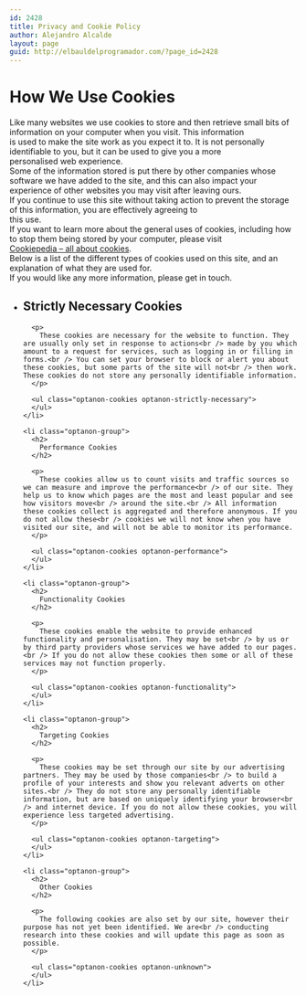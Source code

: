```yaml
---
id: 2428
title: Privacy and Cookie Policy
author: Alejandro Alcalde
layout: page
guid: http://elbauldelprogramador.com/?page_id=2428
---
```

<link rel="stylesheet" href="http://cdn.cookielaw.org/css/cookie-policy.css" />

<div class="optanon-cookie-policy">
  <h1>
    How We Use Cookies
  </h1>
  
  <p>
    Like many websites we use cookies to store and then retrieve small bits of information on your computer when you visit. This information<br /> is used to make the site work as you expect it to. It is not personally identifiable to you, but it can be used to give you a more<br /> personalised web experience.<br /> Some of the information stored is put there by other companies whose software we have added to the site, and this can also impact your<br /> experience of other websites you may visit after leaving ours.<br /> If you continue to use this site without taking action to prevent the storage of this information, you are effectively agreeing to<br /> this use.<br /> If you want to learn more about the general uses of cookies, including how to stop them being stored by your computer, please visit<br /> <a href="http://cookiepedia.co.uk/all-about-cookies">Cookiepedia &#8211; all about cookies</a>.<br /> Below is a list of the different types of cookies used on this site, and an explanation of what they are used for.<br /> If you would like any more information, please get in touch.
  </p>
  
  <ul class="optanon-groups">
    <li class="optanon-group">
      <h2>
        Strictly Necessary Cookies
      </h2>
      
      <p>
        These cookies are necessary for the website to function. They are usually only set in response to actions<br /> made by you which amount to a request for services, such as logging in or filling in forms.<br /> You can set your browser to block or alert you about these cookies, but some parts of the site will not<br /> then work. These cookies do not store any personally identifiable information.
      </p>
      
      <ul class="optanon-cookies optanon-strictly-necessary">
      </ul>
    </li>
    
    <li class="optanon-group">
      <h2>
        Performance Cookies
      </h2>
      
      <p>
        These cookies allow us to count visits and traffic sources so we can measure and improve the performance<br /> of our site. They help us to know which pages are the most and least popular and see how visitors move<br /> around the site.<br /> All information these cookies collect is aggregated and therefore anonymous. If you do not allow these<br /> cookies we will not know when you have visited our site, and will not be able to monitor its performance.
      </p>
      
      <ul class="optanon-cookies optanon-performance">
      </ul>
    </li>
    
    <li class="optanon-group">
      <h2>
        Functionality Cookies
      </h2>
      
      <p>
        These cookies enable the website to provide enhanced functionality and personalisation. They may be set<br /> by us or by third party providers whose services we have added to our pages.<br /> If you do not allow these cookies then some or all of these services may not function properly.
      </p>
      
      <ul class="optanon-cookies optanon-functionality">
      </ul>
    </li>
    
    <li class="optanon-group">
      <h2>
        Targeting Cookies
      </h2>
      
      <p>
        These cookies may be set through our site by our advertising partners. They may be used by those companies<br /> to build a profile of your interests and show you relevant adverts on other sites.<br /> They do not store any personally identifiable information, but are based on uniquely identifying your browser<br /> and internet device. If you do not allow these cookies, you will experience less targeted advertising.
      </p>
      
      <ul class="optanon-cookies optanon-targeting">
      </ul>
    </li>
    
    <li class="optanon-group">
      <h2>
        Other Cookies
      </h2>
      
      <p>
        The following cookies are also set by our site, however their purpose has not yet been identified. We are<br /> conducting research into these cookies and will update this page as soon as possible.
      </p>
      
      <ul class="optanon-cookies optanon-unknown">
      </ul>
    </li>
  </ul>
</div>

